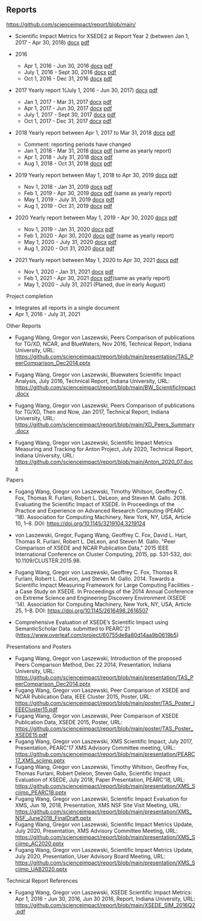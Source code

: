 ## Reports

https://github.com/scienceimpact/report/blob/main/

* Scientific Impact Metrics for XSEDE2 at Report Year 2 (between Jan 1, 2017 - Apr 30, 2018)
  [docx](https://github.com/scienceimpact/report/blob/main/XSEDE2_SIM_RY2.docx?raw=true)
  [pdf](https://github.com/scienceimpact/report/blob/main/XSEDE2_SIM_RY2.pdf)

* 2016
  * Apr 1, 2016 - Jun 30, 2016 
    [docx](https://github.com/scienceimpact/report/blob/main/XSEDE_SIM_2016Q2.docx?raw=true)
    [pdf](https://github.com/scienceimpact/report/blob/main/XSEDE_SIM_2016Q2.pdf )
  * July 1, 2016 - Sept 30, 2016 [docx](https://github.com/scienceimpact/report/blob/main/XSEDE_SIM_2016Q3.docx?raw=true)
   [pdf](https://github.com/scienceimpact/report/blob/main/XSEDE_SIM_2016Q3.pdf)
  * Oct 1, 2016 - Dec 31, 2016 [docx](https://github.com/scienceimpact/report/blob/main/XSEDE_SIM_2016Q4.docx?raw=true)
[pdf](https://github.com/scienceimpact/report/blob/main/XSEDE_SIM_2016Q4.pdf)


* 2017 Yearly report 1(July 1, 2016 - Jun 30, 2017) 
  [docx](https://github.com/scienceimpact/report/blob/main/XSEDE_SIM_2017Q2Yearly.docx?raw=true) 
[pdf](https://github.com/scienceimpact/report/blob/main/XSEDE_SIM_2017Q2Yearly.pdf )

  * Jan 1, 2017 - Mar 31, 2017 [docx](https://github.com/scienceimpact/report/blob/main/XSEDE_SIM_2017Q1.docx?raw=true)
[pdf](https://github.com/scienceimpact/report/blob/main/XSEDE_SIM_2017Q1.pdf)
  * Apr 1, 2017 - Jun 30, 2017 [docx](https://github.com/scienceimpact/report/blob/main/XSEDE_SIM_2017Q2.docx?raw=true)
[pdf](https://github.com/scienceimpact/report/blob/main/XSEDE_SIM_2017Q2.pdf)
  * July 1, 2017 - Sept 30, 2017 [docx](https://github.com/scienceimpact/report/blob/main/XSEDE_SIM_2017Q3.docx?raw=true)
[pdf](https://github.com/scienceimpact/report/blob/main/XSEDE_SIM_2017Q3.pdf)
  * Oct 1, 2017 - Dec 31, 2017 [docx](https://github.com/scienceimpact/report/blob/main/XSEDE_SIM_2017Q4.docx?raw=true)
[pdf](https://github.com/scienceimpact/report/blob/main/XSEDE_SIM_2017Q4.pdf)

* 2018 Yearly report between Apr 1, 2017 to Mar 31, 2018 [docx](https://github.com/scienceimpact/report/blob/main/XSEDE_SIM_2018_03Yearly.docx?raw=true) 
  [pdf](https://github.com/scienceimpact/report/blob/main/XSEDE_SIM_2018_03Yearly.pdf)
  * Comment: reporting periods have changed
  * Jan 1, 2018 - Mar 31, 2018  [docx](https://github.com/scienceimpact/report/blob/main/XSEDE_SIM_2018_03Yearly.docx?raw=true)
[pdf](https://github.com/scienceimpact/report/blob/main/XSEDE_SIM_2018_03Yearly.pdf)
 (same as yearly report)
  * Apr 1, 2018 - July 31, 2018 [docx](https://github.com/scienceimpact/report/blob/main/XSEDE_SIM_2018_07.docx?raw=true)
  [pdf](https://github.com/scienceimpact/report/blob/main/XSEDE_SIM_2018_07.pdf)
  * Aug 1, 2018 - Oct 31, 2018 [docx](https://github.com/scienceimpact/report/blob/main/XSEDE_SIM_2018_10.docx?raw=true)
 [pdf](https://github.com/scienceimpact/report/blob/main/XSEDE_SIM_2018_10.pdf)

* 2019 Yearly report between May 1, 2018 to Apr 30, 2019
[docx](https://github.com/scienceimpact/report/blob/main/XSEDE_SIM_2019_04Yearly.docx?raw=true)
[pdf](https://github.com/scienceimpact/report/blob/main/XSEDE_SIM_2019_04Yearly.pdf)
  * Nov 1, 2018 - Jan 31, 2019 [docx](https://github.com/scienceimpact/report/blob/main/XSEDE_SIM_2019_01.docx?raw=true)
  [pdf](https://github.com/scienceimpact/report/blob/main/XSEDE_SIM_2019_01.pdf)
  * Feb 1, 2019 - Apr 30, 2019
[docx](https://github.com/scienceimpact/report/blob/main/XSEDE_SIM_2019_04Yearly.docx?raw=true)
[pdf](https://github.com/scienceimpact/report/blob/main/XSEDE_SIM_2019_04Yearly.pdf) (same as yearly report)
  * May 1, 2019 - July 31, 2019 [docx](https://github.com/scienceimpact/report/blob/main/XSEDE_SIM_2019_07.docx?raw=true)
  [pdf](https://github.com/scienceimpact/report/blob/main/XSEDE_SIM_2019_07.pdf)
  * Aug 1, 2019 - Oct 31, 2019 [docx](https://github.com/scienceimpact/report/blob/main/XSEDE_SIM_2019_10.docx?raw=true)
[pdf](https://github.com/scienceimpact/report/blob/main/XSEDE_SIM_2019_10.pdf)


* 2020 Yearly report between May 1, 2019 - Apr 30, 2020
  [docx](https://github.com/scienceimpact/report/blob/main/XSEDE_SIM_2020_04Yearly.docx?raw=true)
[pdf](https://github.com/scienceimpact/report/blob/main/XSEDE_SIM_2020_04Yearly.pdf)
  * Nov 1, 2019 - Jan 31, 2020 [docx](https://github.com/scienceimpact/report/blob/main/XSEDE_SIM_2020_01.docx?raw=true) [pdf](https://github.com/scienceimpact/report/blob/main/XSEDE_SIM_2020_01.pdf)
  * Feb 1, 2020 - Apr 30, 2020 [docx](https://github.com/scienceimpact/report/blob/main/XSEDE_SIM_2020_04Yearly.docx?raw=true)
[pdf](https://github.com/scienceimpact/report/blob/main/XSEDE_SIM_2020_04Yearly.pdf)
 (same as yearly report)
  * May 1, 2020 - July 31, 2020 [docx](https://github.com/scienceimpact/report/blob/main/XSEDE_SIM_2020_07.docx?raw=true)
[pdf](https://github.com/scienceimpact/report/blob/main/XSEDE_SIM_2020_07.pdf)
  * Aug 1, 2020 - Oct 31, 2020 [docx](https://github.com/scienceimpact/report/blob/main/XSEDE_SIM_2020_10.docx?raw=true)
[pdf](https://github.com/scienceimpact/report/blob/main/XSEDE_SIM_2020_10.pdf)

* 2021 Yearly report between May 1, 2020 to Apr 30, 2021 [docx](https://github.com/scienceimpact/report/blob/main/XSEDE_SIM_2021_04Yearly.docx?raw=true)
[pdf](https://github.com/scienceimpact/report/blob/main/XSEDE_SIM_2021_04Yearly.pdf)
  *  Nov 1, 2020 - Jan 31, 2021 [docx](https://github.com/scienceimpact/report/blob/main/XSEDE_SIM_2021_01.docx?raw=true)
[pdf](https://github.com/scienceimpact/report/blob/main/XSEDE_SIM_2021_01.pdf)
  * Feb 1, 2021 - Apr 30, 2021 [docx](https://github.com/scienceimpact/report/blob/main/XSEDE_SIM_2021_04Yearly.docx?raw=true)
[pdf](https://github.com/scienceimpact/report/blob/main/XSEDE_SIM_2021_04Yearly.pdf)(same as yearly report)
  * May 1, 2020 - July 31, 2021 (Planed, due  in early August)

Project completion 
  * Integrates all reports in a single document
  * Apr 1, 2016 - July 31, 2021 

Other Reports
    
  * Fugang Wang, Gregor von Laszewski, Peers Comparison of publications for TG/XD, NCAR, and BlueWaters, Nov 2016, Technical Report, Indiana University, URL: https://github.com/scienceimpact/report/blob/main/presentation/TAS_PeerComparison_Dec2014.pptx

  * Fugang Wang, Gregor von Laszewski, Bluewaters Scientific Impact Analysis, July 2016, Technical Report, Indiana University, URL: https://github.com/scienceimpact/report/blob/main/BW_ScientificImpact.docx

  * Fugang Wang, Gregor von Laszewski, Peers Comparison of publications for TG/XD, Then and Now, Jan 2017, Technical Report, Indiana University, URL: https://github.com/scienceimpact/report/blob/main/XD_Peers_Summary.docx

  * Fugang Wang, Gregor von Laszewski, Scientific Impact Metrics Measuring and Tracking for Anton Project, July 2020, Technical Report, Indiana University, URL: https://github.com/scienceimpact/report/blob/main/Anton_2020_07.docx



Papers

  * Fugang Wang, Gregor von Laszewski, Timothy Whitson, Geoffrey C. Fox, Thomas R. Furlani, Robert L. DeLeon, and Steven M. Gallo. 2018. Evaluating the Scientific Impact of XSEDE. In Proceedings of the Practice and Experience on Advanced Research Computing (PEARC '18). Association for Computing Machinery, New York, NY, USA, Article 10, 1–8. DOI: https://doi.org/10.1145/3219104.3219124

  * von Laszewski, Gregor, Fugang Wang, Geoffrey C. Fox, David L. Hart, Thomas R. Furlani, Robert L. DeLeon, and Steven M. Gallo. "Peer Comparison of XSEDE and NCAR Publication Data," 2015 IEEE International Conference on Cluster Computing, 2015, pp. 531-532, doi: 10.1109/CLUSTER.2015.98.

  * Fugang Wang, Gregor von Laszewski, Geoffrey C. Fox, Thomas R. Furlani, Robert L. DeLeon, and Steven M. Gallo. 2014. Towards a Scientific Impact Measuring Framework for Large Computing Facilities - a Case Study on XSEDE. In Proceedings of the 2014 Annual Conference on Extreme Science and Engineering Discovery Environment (XSEDE '14). Association for Computing Machinery, New York, NY, USA, Article 25, 1–8. DOI: https://doi.org/10.1145/2616498.2616507

  * Comprehensive Evaluation of XSEDE’s Scientific Impact using SemanticScholar Data. submitted to 
PEARC'21 (https://www.overleaf.com/project/60755de8a80d14aa9b0619b5)
 
Presentations and Posters

  * Fugang Wang, Gregor von Laszewski, Introduction of the proposed Peers Comparison Method, Dec 22 2014, Presentation, Indiana University, URL: https://github.com/scienceimpact/report/blob/main/presentation/TAS_PeerComparison_Dec2014.pptx
  * Fugang Wang, Gregor von Laszewski, Peer Comparison of XSEDE and NCAR Publication Data, IEEE Cluster 2015, Poster, URL: https://github.com/scienceimpact/report/blob/main/poster/TAS_Poster_IEEECluster15.pdf
  * Fugang Wang, Gregor von Laszewski, Peer Comparison of XSEDE Publication Data, XSEDE 2015, Poster, URL: https://github.com/scienceimpact/report/blob/main/poster/TAS_Poster_XSEDE15.pdf
  * Fugang Wang, Gregor von Laszewski, XMS Scientific Impact, July 2017, Presentation, PEARC'17 XMS Advisory Committee meeting, URL: https://github.com/scienceimpact/report/blob/main/presentation/PEARC17_XMS_sciimp.pptx
  * Fugang Wang, Gregor von Laszewski, Timothy Whitson, Geoffrey Fox, Thomas Furlani, Robert Deleon, Steven Gallo, Scientific Impact Evaluation of XSEDE, July 2018, Paper Presentation, PEARC'18, URL: https://github.com/scienceimpact/report/blob/main/presentation/XMS_Sciimp_PEARC18.pptx
  * Fugang Wang, Gregor von Laszewski, Scientific Impact Evaluation for XMS, Jun 19, 2018, Presentation, XMS NSF Site Visit Meeting, URL: https://github.com/scienceimpact/report/blob/main/presentation/XMS_NSF_June2018_FinalDraft.pptx
  * Fugang Wang, Gregor von Laszewski, Scientific Impact Metrics Update, July 2020, Presentation, XMS Advisory Committee Meeting, URL: https://github.com/scienceimpact/report/blob/main/presentation/XMS_Sciimp_AC2020.pptx
  * Fugang Wang, Gregor von Laszewski, Scientific Impact Metrics Update, July 2020, Presentation, User Advisory Board Meeting, URL: https://github.com/scienceimpact/report/blob/main/presentation/XMS_Sciimp_UAB2020.pptx

Technical Report References

* Fugang Wang, Gregor von Laszewski, XSEDE Scientific Impact Metrics: Apr 1, 2016 - Jun 30, 2016, Jun 30 2016, Report, Indiana University, URL: https://github.com/scienceimpact/report/blob/main/XSEDE_SIM_2016Q2.pdf



